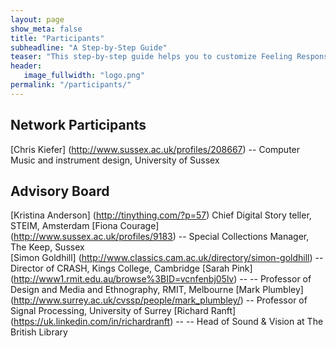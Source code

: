 ```yaml
---
layout: page
show_meta: false
title: "Participants"
subheadline: "A Step-by-Step Guide"
teaser: "This step-by-step guide helps you to customize Feeling Responsive to your needs."
header:
   image_fullwidth: "logo.png"
permalink: "/participants/"
---
```

## Network Participants

[Chris Kiefer] (http://www.sussex.ac.uk/profiles/208667) -- Computer Music and instrument design, University of Sussex



## Advisory Board

[Kristina Anderson] (http://tinything.com/?p=57) Chief Digital Story teller, STEIM, Amsterdam
[Fiona Courage] (http://www.sussex.ac.uk/profiles/9183) --  Special Collections Manager, The Keep, Sussex               
[Simon Goldhill] (http://www.classics.cam.ac.uk/directory/simon-goldhill) -- Director of CRASH, Kings College, Cambridge
[Sarah Pink] (http://www1.rmit.edu.au/browse%3BID=vcnfenbj05lv) -- -- Professor of Design and Media and Ethnography, RMIT, Melbourne
[Mark Plumbley] (http://www.surrey.ac.uk/cvssp/people/mark_plumbley/) -- Professor of Signal Processing, University of Surrey
[Richard Ranft] (https://uk.linkedin.com/in/richardranft) -- -- Head of Sound & Vision at The British Library
          

    

